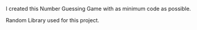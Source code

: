 I created this Number Guessing Game with as minimum code as possible.

Random Library used for this project.
